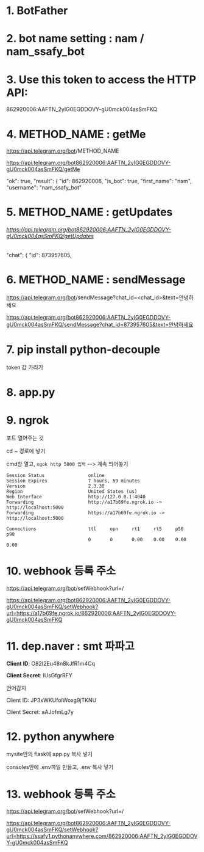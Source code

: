 # 1. BotFather



# 2. bot name setting : nam / nam_ssafy_bot



# 3. Use this token to access the HTTP API:

862920006:AAFTN_2yIG0EGDDOVY-gU0mck004asSmFKQ



# 4. METHOD_NAME : getMe

https://api.telegram.org/bot<token>/METHOD_NAME

https://api.telegram.org/bot862920006:AAFTN_2yIG0EGDDOVY-gU0mck004asSmFKQ/getMe

"ok": true,
  "result": {
    "id": 862920006,
    "is_bot": true,
    "first_name": "nam",
    "username": "nam_ssafy_bot"

# 5. METHOD_NAME : getUpdates

###### https://api.telegram.org/bot862920006:AAFTN_2yIG0EGDDOVY-gU0mck004asSmFKQ/getUpdates

"chat": {
          "id": 873957605,

# 6. METHOD_NAME : sendMessage

https://api.telegram.org/bot<token>/sendMessage?chat_id=<chat_id>&text=안녕하세요

https://api.telegram.org/bot862920006:AAFTN_2yIG0EGDDOVY-gU0mck004asSmFKQ/sendMessage?chat_id=873957605&text=안녕하세요

# 7. pip install python-decouple

token 값 가리기



# 8. app.py



# 9. ngrok

포트 열어주는 것

cd ~ 경로에 넣기

cmd창 열고, `ngok http 5000 입력` --> 계속 띄어놓기

```
Session Status                online
Session Expires               7 hours, 59 minutes
Version                       2.3.30
Region                        United States (us)
Web Interface                 http://127.0.0.1:4040
Forwarding                    http://a17b69fe.ngrok.io -> http://localhost:5000
Forwarding                    https://a17b69fe.ngrok.io -> http://localhost:5000

Connections                   ttl     opn     rt1     rt5     p50     p90
                              0       0       0.00    0.00    0.00    0.00
```



# 10. webhook 등록 주소

https://api.telegram.org/bot<token>/setWebhook?url=<ngrok-forwarding-http-url>/<token>



https://api.telegram.org/bot862920006:AAFTN_2yIG0EGDDOVY-gU0mck004asSmFKQ/setWebhook?url=https://a17b69fe.ngrok.io/862920006:AAFTN_2yIG0EGDDOVY-gU0mck004asSmFKQ



# 11. dep.naver : smt 파파고

**Client ID**: O82I2Eu48n8kJfR1m4Cq

**Client Secret**: lUsGfgrRFY



언어감지

Client ID: JP3xWKUfoIWoxg9jTKNU

Client Secret: aAJofmLg7y

# 12. python anywhere

mysite안의 flask에  app.py 복사 넣기

consoles안에 .env파일 만들고, .env 복사 넣기



# 13. webhook 등록 주소

https://api.telegram.org/bot<token>/setWebhook?url=<ngrok-forwarding-http-url>/<token>



https://api.telegram.org/bot862920006:AAFTN_2yIG0EGDDOVY-gU0mck004asSmFKQ/setWebhook?url=https://ssafy1.pythonanywhere.com/862920006:AAFTN_2yIG0EGDDOVY-gU0mck004asSmFKQ


